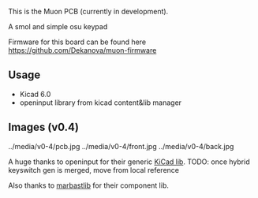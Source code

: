 This is the Muon PCB (currently in development).

A smol and simple osu keypad

Firmware for this board can be found here https://github.com/Dekanova/muon-firmware

## Usage
- Kicad 6.0
- openinput library from kicad content&lib manager

## Images (v0.4)
../media/v0-4/pcb.jpg
../media/v0-4/front.jpg
../media/v0-4/back.jpg

A huge thanks to openinput for their generic [KiCad lib](https://github.com/openinput-fw/openinput-kicad-library).
TODO: once hybrid keyswitch gen is merged, move from local reference

Also thanks to [marbastlib](https://github.com/ebastler/marbastlib) for their component lib.

